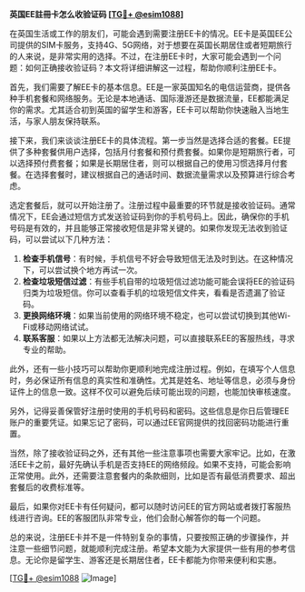 **英国EE註冊卡怎么收验证码 [[TG💪+ @esim1088](https://t.me/s/esim1088)]**

在英国生活或工作的朋友们，可能会遇到需要注册EE卡的情况。EE卡是英国EE公司提供的SIM卡服务，支持4G、5G网络，对于想要在英国长期居住或者短期旅行的人来说，是非常实用的选择。不过，在注册EE卡时，大家可能会遇到一个问题：如何正确接收验证码？本文将详细讲解这一过程，帮助你顺利注册EE卡。

首先，我们需要了解EE卡的基本信息。EE是一家英国知名的电信运营商，提供各种手机套餐和网络服务。无论是本地通话、国际漫游还是数据流量，EE都能满足你的需求。尤其适合初到英国的留学生和游客，EE卡可以帮助你快速融入当地生活，与家人朋友保持联系。

接下来，我们来谈谈注册EE卡的具体流程。第一步当然是选择合适的套餐。EE提供了多种套餐供用户选择，包括月付套餐和预付费套餐。如果你是短期旅行者，可以选择预付费套餐；如果是长期居住者，则可以根据自己的使用习惯选择月付套餐。在选择套餐时，建议根据自己的通话时间、数据流量需求以及预算进行综合考虑。

选定套餐后，就可以开始注册了。注册过程中最重要的环节就是接收验证码。通常情况下，EE会通过短信方式发送验证码到你的手机号码上。因此，确保你的手机号码是有效的，并且能够正常接收短信是非常关键的。如果你发现无法收到验证码，可以尝试以下几种方法：

1. **检查手机信号**：有时候，手机信号不好会导致短信无法及时到达。在这种情况下，可以尝试换个地方再试一次。
2. **检查垃圾短信过滤**：有些手机自带的垃圾短信过滤功能可能会误将EE的验证码归类为垃圾短信。你可以查看手机的垃圾短信文件夹，看看是否遗漏了验证码。
3. **更换网络环境**：如果当前使用的网络环境不稳定，也可以尝试切换到其他Wi-Fi或移动网络试试。
4. **联系客服**：如果以上方法都无法解决问题，可以直接联系EE的客服热线，寻求专业的帮助。

此外，还有一些小技巧可以帮助你更顺利地完成注册过程。例如，在填写个人信息时，务必保证所有信息的真实性和准确性。尤其是姓名、地址等信息，必须与身份证件上的信息一致。这样不仅可以避免后续可能出现的问题，也能加快审核速度。

另外，记得妥善保管好注册时使用的手机号码和密码。这些信息是你日后管理EE账户的重要凭证。如果忘记了密码，可以通过EE官网提供的找回密码功能进行重置。

当然，除了接收验证码之外，还有其他一些注意事项也需要大家牢记。比如，在激活EE卡之前，最好先确认手机是否支持EE的网络频段。如果不支持，可能会影响正常使用。此外，还需要注意套餐内的条款细则，比如是否有最低消费要求、超出套餐后的收费标准等。

最后，如果你对EE卡有任何疑问，都可以随时访问EE的官方网站或者拨打客服热线进行咨询。EE的客服团队非常专业，他们会耐心解答你的每一个问题。

总的来说，注册EE卡并不是一件特别复杂的事情，只要按照正确的步骤操作，并注意一些细节问题，就能顺利完成注册。希望本文能为大家提供一些有用的参考信息。无论你是留学生、游客还是长期居住者，EE卡都能为你带来便利和实惠。

[[TG💪+ @esim1088](https://t.me/s/esim1088) ![Image](https://i.postimg.cc/4NQfJmqS/Snipaste-2025-05-13-00-14-12.png)]